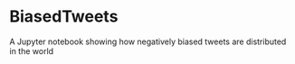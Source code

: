 # BiasedTweets
A Jupyter notebook showing how negatively biased tweets are distributed in the world 
